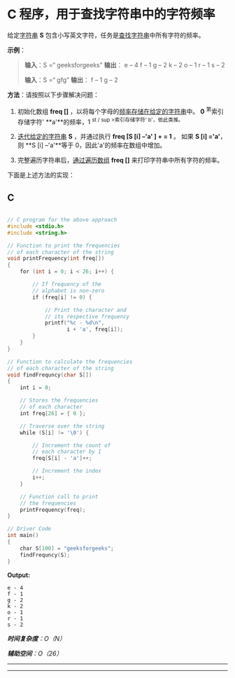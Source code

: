 # C 程序，用于查找字符串中的字符频率

给定[字符串](https://www.geeksforgeeks.org/string-data-structure/) **S** 包含小写英文字符，任务是[查找字符串](https://www.geeksforgeeks.org/python-frequency-of-each-character-in-string/)中所有字符的频率。

**示例**：

> **输入**：S =“ geeksforgeeks”
> **输出**：
> e – 4
> f – 1
> g – 2
> k – 2
> o – 1
> r – 1
> s – 2
> 
> **输入**：S =“ gfg”
> **输出**：
> f – 1
> g – 2

**方法**：请按照以下步骤解决问题：

1.  初始化数组 **freq []** ，以将每个字母的[频率存储在给定的字符串](https://www.geeksforgeeks.org/python-frequency-of-each-character-in-string/)中。 **0** <sup>第</sup>索引存储字符' **a'**的频率，1 <sup>st / sup >索引存储字符' b'，依此类推。</sup>

2.  [迭代给定的字符串](https://www.geeksforgeeks.org/iterate-over-characters-of-a-string-in-python/) **S** ，并通过执行 **freq [S [i] –'a' ] + = 1** 。 如果 **S [i] ='a'**，则 **S [i] –'a'**等于 0，因此'a'的频率在数组中增加。

3.  完整遍历字符串后，[通过遍历数组](https://www.geeksforgeeks.org/print-the-frequency-of-each-character-in-alphabetical-order/) **freq []** 来打印字符串中所有字符的频率。

下面是上述方法的实现：

## C

```c

// C program for the above approach 
#include <stdio.h> 
#include <string.h> 

// Function to print the frequencies 
// of each character of the string 
void printFrequency(int freq[]) 
{ 
    for (int i = 0; i < 26; i++) { 

        // If frequency of the 
        // alphabet is non-zero 
        if (freq[i] != 0) { 

            // Print the character and 
            // its respective frequency 
            printf("%c - %d\n", 
                   i + 'a', freq[i]); 
        } 
    } 
} 

// Function to calculate the frequencies 
// of each character of the string 
void findFrequncy(char S[]) 
{ 
    int i = 0; 

    // Stores the frequencies 
    // of each character 
    int freq[26] = { 0 }; 

    // Traverse over the string 
    while (S[i] != '\0') { 

        // Increment the count of 
        // each character by 1 
        freq[S[i] - 'a']++; 

        // Increment the index 
        i++; 
    } 

    // Function call to print 
    // the frequencies 
    printFrequency(freq); 
} 

// Driver Code 
int main() 
{ 
    char S[100] = "geeksforgeeks"; 
    findFrequncy(S); 
}

```

**Output:**

```
e - 4
f - 1
g - 2
k - 2
o - 1
r - 1
s - 2

```

***时间复杂度**：O（N）*

***辅助空间**：O（26）*



* * *

* * *



